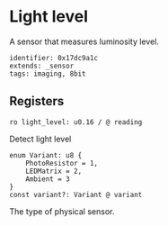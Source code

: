 # Light level

A sensor that measures luminosity level.

    identifier: 0x17dc9a1c
    extends: _sensor
    tags: imaging, 8bit

## Registers

    ro light_level: u0.16 / @ reading

Detect light level

    enum Variant: u8 {
        PhotoResistor = 1,
        LEDMatrix = 2,
        Ambient = 3
    }
    const variant?: Variant @ variant

The type of physical sensor.
